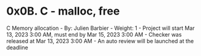 # 0x0B. C - malloc, free
C Memory allocation
	- By: Julien Barbier
    - Weight: 1
    - Project will start Mar 13, 2023 3:00 AM, must end by Mar 15, 2023 3:00 AM
    - Checker was released at Mar 13, 2023 3:00 AM
    - An auto review will be launched at the deadline

